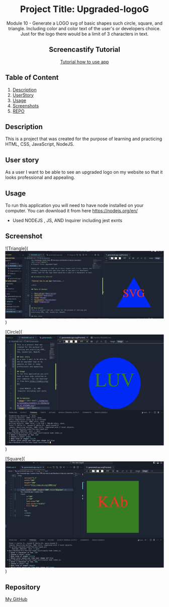 <div align="center">

# Project Title: Upgraded-logoG

Module 10 - Generate a LOGO svg of basic shapes such circle, square, and triangle. Including color and color text of the user's or developers choice. Just for the logo there would be a limit of 3 characters in text.

## Screencastify Tutorial

[Tutorial how to use app](https://watch.screencastify.com/v/uOBUJWDlz1bHbjmPAHUA)

</div>

## Table of Content

1. [Description](#description)
2. [UserStory](#userstory)
3. [Usage](#usage)
4. [Screenshots](#screenshots)
5. [REPO](#reposority)

## Description

This is a project that was created for the purpose of learning and practicing HTML, CSS, JavaScript, NodeJS.

## User story

As a user I want to be able to see an upgraded logo on my website so that it looks professional and appealing.

## Usage

To run this application you will need to have node installed on your computer. You can download it from here https://nodejs.org/en/

- Used NODEJS , JS, AND Inquirer including jest exnts

## Screenshot

![Triangle](![Alt text](/examples/Triangle.png))

[Circle](![Alt text](/examples/Circle.png))

[Square](![Alt text](/examples/Square.png))

## Repository

[My GitHub](https://github.com/bcot-code/The-new-logoG)
